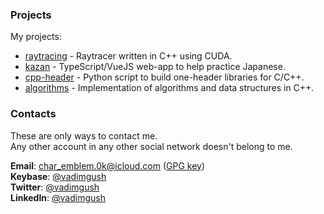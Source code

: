 ### Projects
My projects:

 * [raytracing](https://github.com/vadimgush/raytracing) - Raytracer written in C++ using CUDA.
 * [kazan](https://github.com/gush-labs/kazan) - TypeScript/VueJS web-app to help practice Japanese.
 * [cpp-header](https://github.com/vadimgush/cpp-header) - Python script to build one-header libraries for C/C++.
 * [algorithms](https://github.com/vadimgush/algorithms) - Implementation of algorithms and data structures in C++.

### Contacts

These are only ways to contact me.  
Any other account in any other social network doesn't belong to me.


**Email**: char_emblem.0k@icloud.com ([GPG key](public.txt))  
**Keybase**: [@vadimgush](https://keybase.io/vadimgush)  
**Twitter**: [@vadimgush](https://twitter.com/vadimgush)  
**LinkedIn**: [@vadimgush](https://linkedin.com/in/vadimgush)  
